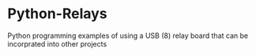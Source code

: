 # Python-Relays
Python programming examples of using a USB (8) relay board that can be incorprated into other projects

